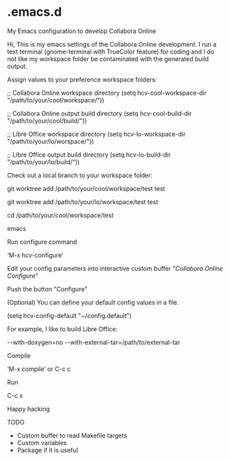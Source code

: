 # .emacs.d
My Emacs configuration to develop Collabora Online

Hi, This is my emacs settings of the Collabora Online development.
I run a text terminal (gnome-terminal with TrueColor feature)
for coding and I do not like my workspace folder be contaminated with
the generated build output.

Assign values to your preference workspace folders:

;; Collabora Online workspace directory
(setq hcv-cool-workspace-dir "/path/to/your/cool/workspace/"))

;; Collabora Online output build directory
(setq hcv-cool-build-dir "/path/to/your/cool/build/"))

;; Libre Office workspace directory
(setq hcv-lo-workspace-dir "/path/to/your/lo/worspace/"))

;; Libre Office output build directory
(setq hcv-lo-build-dir "/path/to/your/lo/build/"))

Check out a local branch to your workspace folder:

git worktree add /path/to/your/cool/workspace/test test

git worktree add /path/to/your/lo/workspace/test test

cd /path/to/your/cool/workspace/test

emacs

Run configure command

‘M-x hcv-configure’

Edit your config parameters into interactive custom buffer
"*Collabora Online Configure*"

Push the button "Configure"

(Optional) You can define your default config values
in a file.

(setq hcv-config-default "~/config.default")

For example, I like to build Libre Office:

--with-doxygen=no
--with-external-tar=/path/to/external-tar

Compile

‘M-x compile’ or C-c c

Run

C-c x

Happy hacking


TODO
* Custom buffer to read Makefile targets
* Custom variables
* Package if it is useful